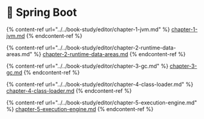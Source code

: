 # 🍃 Spring Boot



{% content-ref url="../../book-study/editor/chapter-1-jvm.md" %}
[chapter-1-jvm.md](../../book-study/editor/chapter-1-jvm.md)
{% endcontent-ref %}

{% content-ref url="../../book-study/editor/chapter-2-runtime-data-areas.md" %}
[chapter-2-runtime-data-areas.md](../../book-study/editor/chapter-2-runtime-data-areas.md)
{% endcontent-ref %}

{% content-ref url="../../book-study/editor/chapter-3-gc.md" %}
[chapter-3-gc.md](../../book-study/editor/chapter-3-gc.md)
{% endcontent-ref %}

{% content-ref url="../../book-study/editor/chapter-4-class-loader.md" %}
[chapter-4-class-loader.md](../../book-study/editor/chapter-4-class-loader.md)
{% endcontent-ref %}

{% content-ref url="../../book-study/editor/chapter-5-execution-engine.md" %}
[chapter-5-execution-engine.md](../../book-study/editor/chapter-5-execution-engine.md)
{% endcontent-ref %}
